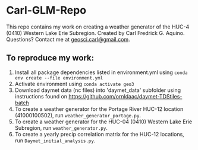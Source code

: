 # Carl-GLM-Repo
This repo contains my work on creating a weather generator of the HUC-4 (0410) Western Lake Erie Subregion. 
Created by Carl Fredrick G. Aquino. Questions? Contact me at geosci.carl@gmail.com.

## To reproduce my work:
1. Install all package dependencies listed in environment.yml using `conda env create --file environment.yml`
3. Activate environment using `conda activate geo3`
5. Download daymet data (nc files) into 'daymet_data' subfolder using instructions found on https://github.com/ornldaac/daymet-TDStiles-batch
6. To create a weather generator for the Portage River HUC-12 location (41000100502), run `weather_generator_portage.py`.
7. To create a weather generator for the HUC-04 (0410) Western Lake Erie Subregion, run `weather_generator.py`.
8. To create a yearly precip correlation matrix for the HUC-12 locations, run `Daymet_initial_analysis.py`.

